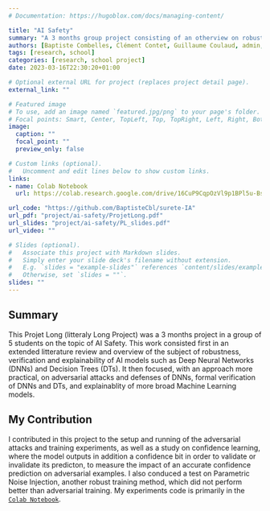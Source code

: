 ```yaml
---
# Documentation: https://hugoblox.com/docs/managing-content/

title: "AI Safety"
summary: "A 3 months group project consisting of an otherview on robustness and explainability of Machine Learning methods with an accent on adversarial attacks and defenses."
authors: [Baptiste Combelles, Clément Contet, Guillaume Coulaud, admin, Thibault Mousset]
tags: [research, school]
categories: [research, school project]
date: 2023-03-16T22:30:20+01:00

# Optional external URL for project (replaces project detail page).
external_link: ""

# Featured image
# To use, add an image named `featured.jpg/png` to your page's folder.
# Focal points: Smart, Center, TopLeft, Top, TopRight, Left, Right, BottomLeft, Bottom, BottomRight.
image:
  caption: ""
  focal_point: ""
  preview_only: false

# Custom links (optional).
#   Uncomment and edit lines below to show custom links.
links:
- name: Colab Notebook
  url: https://colab.research.google.com/drive/16CuP9CqpOzVl9p1BPl5u-Bsi7XZj6Ek9?usp=sharing

url_code: "https://github.com/BaptisteCbl/surete-IA"
url_pdf: "project/ai-safety/ProjetLong.pdf"
url_slides: "project/ai-safety/PL_slides.pdf"
url_video: ""

# Slides (optional).
#   Associate this project with Markdown slides.
#   Simply enter your slide deck's filename without extension.
#   E.g. `slides = "example-slides"` references `content/slides/example-slides.md`.
#   Otherwise, set `slides = ""`.
slides: ""
---
```


## Summary
This Projet Long (litteraly Long Project) was a 3 months project in a group of 5 students on the topic of AI Safety. This work consisted first in an extended litterature review and overview of the subject of robustness, verification and explainability of AI models such as Deep Neural Networks (DNNs) and Decision Trees (DTs). It then focused, with an approach more practical, on adversarial attacks and defenses of DNNs, formal verification of DNNs and DTs, and explainablity of more broad Machine Learning models.

## My Contribution
I contributed in this project to the setup and running of the adversarial attacks and training experiments, as well as a study on confidence learning, where the model outputs in addition a confidence bit in order to validate or invalidate its predicton, to measure the impact of an accurate confidence prediction on adversarial examples. I also conduced a test on Parametric Noise Injection, another robust training method, which did not perform better than adversarial training. My experiments code is primarily in the [`Colab Notebook`](https://colab.research.google.com/drive/16CuP9CqpOzVl9p1BPl5u-Bsi7XZj6Ek9?usp=sharing).